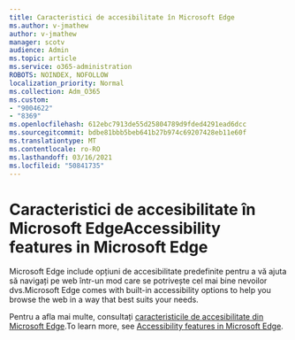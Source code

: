 ```yaml
---
title: Caracteristici de accesibilitate în Microsoft Edge
ms.author: v-jmathew
author: v-jmathew
manager: scotv
audience: Admin
ms.topic: article
ms.service: o365-administration
ROBOTS: NOINDEX, NOFOLLOW
localization_priority: Normal
ms.collection: Adm_O365
ms.custom:
- "9004622"
- "8369"
ms.openlocfilehash: 612ebc7913de55d25804789d9fded4291ead6dcc
ms.sourcegitcommit: bdbe81bbb5beb641b27b974c69207428eb11e60f
ms.translationtype: MT
ms.contentlocale: ro-RO
ms.lasthandoff: 03/16/2021
ms.locfileid: "50841735"
---
```

# <a name="accessibility-features-in-microsoft-edge"></a><span data-ttu-id="b51be-102">Caracteristici de accesibilitate în Microsoft Edge</span><span class="sxs-lookup"><span data-stu-id="b51be-102">Accessibility features in Microsoft Edge</span></span>

<span data-ttu-id="b51be-103">Microsoft Edge include opțiuni de accesibilitate predefinite pentru a vă ajuta să navigați pe web într-un mod care se potrivește cel mai bine nevoilor dvs.</span><span class="sxs-lookup"><span data-stu-id="b51be-103">Microsoft Edge comes with built-in accessibility options to help you browse the web in a way that best suits your needs.</span></span>

<span data-ttu-id="b51be-104">Pentru a afla mai multe, consultați [caracteristicile de accesibilitate din Microsoft Edge](https://go.microsoft.com/fwlink/?linkid=2153648).</span><span class="sxs-lookup"><span data-stu-id="b51be-104">To learn more, see [Accessibility features in Microsoft Edge](https://go.microsoft.com/fwlink/?linkid=2153648).</span></span>
